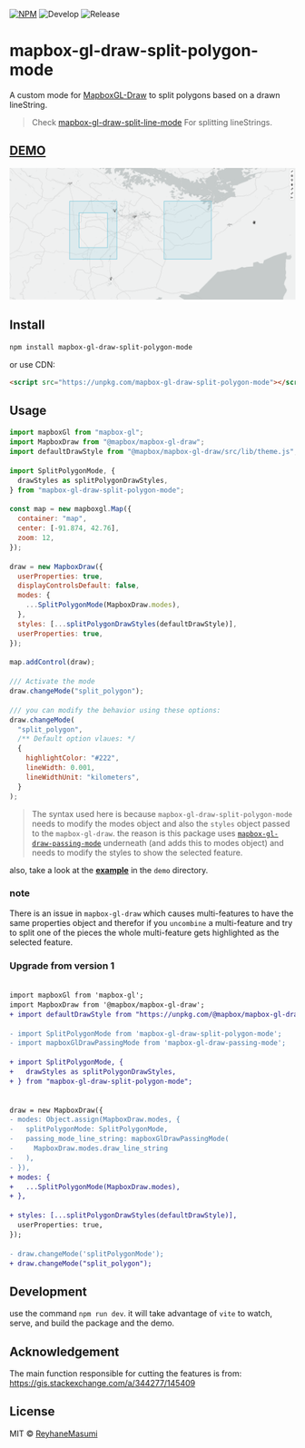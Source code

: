 [![NPM](https://img.shields.io/npm/v/mapbox-gl-draw-split-polygon-mode.svg)](https://www.npmjs.com/package/mapbox-gl-draw-split-polygon-mode)
![Develop](https://github.com/reyhanemasumi/mapbox-gl-draw-split-polygon-mode/workflows/Develop/badge.svg)
![Release](https://github.com/reyhanemasumi/mapbox-gl-draw-split-polygon-mode/workflows/Release/badge.svg)

# mapbox-gl-draw-split-polygon-mode

A custom mode for [MapboxGL-Draw](https://github.com/mapbox/mapbox-gl-draw) to split polygons based on a drawn lineString.

> Check [mapbox-gl-draw-split-line-mode](https://github.com/ReyhaneMasumi/mapbox-gl-draw-split-line-mode) For splitting lineStrings.

## [DEMO](https://reyhanemasumi.github.io/mapbox-gl-draw-split-polygon-mode/)

![A GIF showing how to split a polygon](demo/example.gif)

## Install

```bash
npm install mapbox-gl-draw-split-polygon-mode
```

or use CDN:

```html
<script src="https://unpkg.com/mapbox-gl-draw-split-polygon-mode"></script>
```

## Usage

```js
import mapboxGl from "mapbox-gl";
import MapboxDraw from "@mapbox/mapbox-gl-draw";
import defaultDrawStyle from "@mapbox/mapbox-gl-draw/src/lib/theme.js";

import SplitPolygonMode, {
  drawStyles as splitPolygonDrawStyles,
} from "mapbox-gl-draw-split-polygon-mode";

const map = new mapboxgl.Map({
  container: "map",
  center: [-91.874, 42.76],
  zoom: 12,
});

draw = new MapboxDraw({
  userProperties: true,
  displayControlsDefault: false,
  modes: {
    ...SplitPolygonMode(MapboxDraw.modes),
  },
  styles: [...splitPolygonDrawStyles(defaultDrawStyle)],
  userProperties: true,
});

map.addControl(draw);

/// Activate the mode
draw.changeMode("split_polygon");

/// you can modify the behavior using these options:
draw.changeMode(
  "split_polygon",
  /** Default option vlaues: */
  {
    highlightColor: "#222",
    lineWidth: 0.001,
    lineWidthUnit: "kilometers",
  }
);
```

> The syntax used here is because `mapbox-gl-draw-split-polygon-mode` needs to modify the modes object and also the `styles` object passed to the `mapbox-gl-draw`. the reason is this package uses [`mapbox-gl-draw-passing-mode`](https://github.com/mhsattarian/mapbox-gl-draw-passing-mode) underneath (and adds this to modes object) and needs to modify the styles to show the selected feature.

also, take a look at the [**example**](https://github.com/ReyhaneMasumi/mapbox-gl-draw-split-polygon-mode/blob/main/demo/src/App.js) in the `demo` directory.

### note

There is an issue in `mapbox-gl-draw` which causes multi-features to have the same properties object and therefor if you `uncombine` a multi-feature and try to split one of the pieces the whole multi-feature gets highlighted as the selected feature.

### Upgrade from version 1

```diff

import mapboxGl from 'mapbox-gl';
import MapboxDraw from '@mapbox/mapbox-gl-draw';
+ import defaultDrawStyle from "https://unpkg.com/@mapbox/mapbox-gl-draw@1.3.0/src/lib/theme.js";

- import SplitPolygonMode from 'mapbox-gl-draw-split-polygon-mode';
- import mapboxGlDrawPassingMode from 'mapbox-gl-draw-passing-mode';

+ import SplitPolygonMode, {
+   drawStyles as splitPolygonDrawStyles,
+ } from "mapbox-gl-draw-split-polygon-mode";


draw = new MapboxDraw({
- modes: Object.assign(MapboxDraw.modes, {
-   splitPolygonMode: SplitPolygonMode,
-   passing_mode_line_string: mapboxGlDrawPassingMode(
-     MapboxDraw.modes.draw_line_string
-   ),
- }),
+ modes: {
+   ...SplitPolygonMode(MapboxDraw.modes),
+ },

+ styles: [...splitPolygonDrawStyles(defaultDrawStyle)],
  userProperties: true,
});

- draw.changeMode('splitPolygonMode');
+ draw.changeMode("split_polygon");

```

## Development

use the command `npm run dev`. it will take advantage of `vite` to watch, serve, and build the package and the demo.

## Acknowledgement

The main function responsible for cutting the features is from:
https://gis.stackexchange.com/a/344277/145409

## License

MIT © [ReyhaneMasumi](LICENSE)

